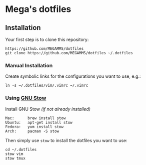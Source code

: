 # Mega's dotfiles
Installation
------------

Your first step is to clone this repository:
```
https://github.com/MEGAMMS/dotfiles
git clone https://github.com/MEGAMMS/dotfiles ~/.dotfiles
```
### Manual Installation

Create symbolic links for the configurations you want to use, e.g.:
```
ln -s ~/.dotfiles/vim/.vimrc ~/.vimrc
```
### Using [GNU Stow](https://www.gnu.org/software/stow/)

Install GNU Stow _(if not already installed)_
```
Mac:      brew install stow
Ubuntu:   apt-get install stow
Fedora:   yum install stow
Arch:     pacman -S stow
```
Then simply use `stow` to install the dotfiles you want to use:
```
cd ~/.dotfiles
stow vim
stow tmux
```


